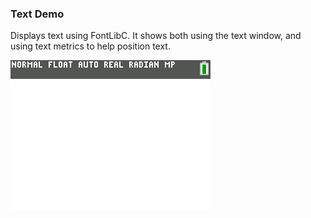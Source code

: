 ### Text Demo

Displays text using FontLibC. It shows both using the text window, and using text metrics to help position text.

![Screenshot](screenshot.png)
